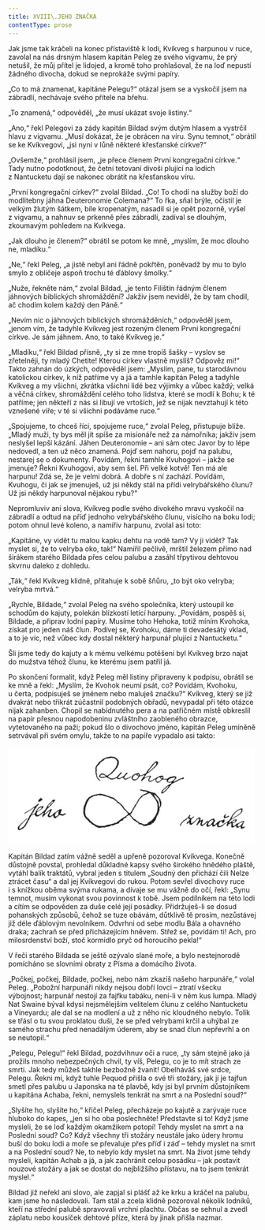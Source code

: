 ```yaml
---
title: XVIII\.JEHO ZNAČKA
contentType: prose
---
```


Jak jsme tak kráčeli na konec přístaviště k lodi, Kvíkveg s harpunou v ruce, zavolal na nás drsným hlasem kapitán Peleg ze svého vigvamu, že prý netušil, že můj přítel je lidojed, a kromě toho prohlašoval, že na loď nepustí žádného divocha, dokud se neprokáže svými papíry.

„Co to má znamenat, kapitáne Pelegu?“ otázal jsem se a vyskočil jsem na zábradlí, nechávaje svého přítele na břehu.

„To znamená,“ odpověděl, „že musí ukázat svoje listiny.“

„Ano,“ řekl Pelegovi za zády kapitán Bildad svým dutým hlasem a vystrčil hlavu z vigvamu. „Musí dokázat, že je obrácen na víru. Synu temnot,“ obrátil se ke Kvíkvegovi, „jsi nyní v lůně některé křesťanské církve?“

„Ovšemže,“ prohlásil jsem, „je přece členem První kongregační církve.“ Tady nutno podotknout, že četní tetovaní divoši plující na lodích z Nantucketu dají se nakonec obrátit na křesťanskou víru.

„První kongregační církev?“ zvolal Bildad. „Co! To chodí na služby boží do modlitebny jáhna Deuteronomie Colemana?“ To řka, sňal brýle, očistil je velkým žlutým šátkem, bíle kropenatým, nasadil si je opět pozorně, vyšel z vigvamu, a nahnuv se prkenně přes zábradlí, zadíval se dlouhým, zkoumavým pohledem na Kvíkvega.

„Jak dlouho je členem?“ obrátil se potom ke mně, „myslím, že moc dlouho ne, mladíku.“

„Ne,“ řekl Peleg, „a jistě nebyl ani řádně pokřtěn, poněvadž by mu to bylo smylo z obličeje aspoň trochu té ďáblovy šmolky.“

„Nuže, řekněte nám,“ zvolal Bildad, „je tento Filištín řádným členem jáhnových biblických shromáždění? Jakživ jsem neviděl, že by tam chodil, ač chodím kolem každý den Páně.“

„Nevím nic o jáhnových biblických shromážděních,“ odpověděl jsem, „jenom vím, že tadyhle Kvíkveg jest rozeným členem První kongregační církve. Je sám jáhnem. Ano, to také Kvíkveg je.“

„Mladíku,“ řekl Bildad přísně, „ty si ze mne tropíš šašky – vyslov se zřetelněji, ty mladý Chetite! Kterou církev vlastně myslíš? Odpověz mi!“ Takto zahnán do úzkých, odpověděl jsem: „Myslím, pane, tu starodávnou katolickou církev, k níž patříme vy a já a tamhle kapitán Peleg a tadyhle Kvíkveg a my všichni, zkrátka všichni lidé bez výjimky a vůbec každý; velká a věčná církev, shromáždění celého toho lidstva, které se modlí k Bohu; k té patříme; jen někteří z nás si libují ve vrtoších, jež se nijak nevztahují k této vznešené víře; v té si všichni podáváme ruce.“

„Spojujeme, to chceš říci, spojujeme ruce,“ zvolal Peleg, přistupuje blíže. „Mladý muži, ty bys měl jít spíše za misionáře než za námořníka; jakživ jsem neslyšel lepší kázání. Jáhen Deuteronomie – ani sám otec Javor by to lépe nedovedl, a ten už něco znamená. Pojď sem nahoru, pojď na palubu, nestarej se o dokumenty. Povídám, řekni tamhle Kvuhogovi – jakže se jmenuje? Řekni Kvuhogovi, aby sem šel. Při velké kotvě! Ten má ale harpunu! Zdá se, že je velmi dobrá. A dobře s ní zachází. Povídám, Kvuhogu, či jak se jmenuješ, už jsi někdy stál na přídi velrybářského člunu? Už jsi někdy harpunoval nějakou rybu?“

Nepromluviv ani slova, Kvíkveg podle svého divokého mravu vyskočil na zábradlí a odtud na příď jednoho velrybářského člunu, visícího na boku lodi; potom ohnul levé koleno, a namířiv harpunu, zvolal asi toto:

„Kapitáne, vy vidět tu malou kapku dehtu na vodě tam? Vy ji vidět? Tak myslet si, že to velryba oko, tak!“ Namířil pečlivě, mrštil železem přímo nad širákem starého Bildada přes celou palubu a zasáhl třpytivou dehtovou skvrnu daleko z dohledu.

„Ták,“ řekl Kvíkveg klidně, přitahuje k sobě šňůru, „to být oko velryba; velryba mrtvá.“

„Rychle, Bildade,“ zvolal Peleg na svého společníka, který ustoupil ke schodům do kajuty, polekán blízkostí letící harpuny. „Povídám, pospěš si, Bildade, a připrav lodní papíry. Musíme toho Hehoka, totiž míním Kvohoka, získat pro jeden náš člun. Podívej se, Kvohoku, dáme ti devadesátý vklad, a to je víc, než vůbec kdy dostal některý harpunář plující z Nantucketu.“

Šli jsme tedy do kajuty a k mému velkému potěšení byl Kvíkveg brzo najat do mužstva téhož člunu, ke kterému jsem patřil já.

Po skončení formalit, když Peleg měl listiny připraveny k podpisu, obrátil se ke mně a řekl: „Myslím, že Kvohok neumí psát, co? Povídám, Kvohoku, u čerta, podpisuješ se jménem nebo maluješ značku?“ Kvíkveg, který se již dvakrát nebo třikrát zúčastnil podobných obřadů, nevypadal při této otázce nijak zahanben. Chopil se nabídnutého pera a na patřičném místě obkreslil na papír přesnou napodobeninu zvláštního zaobleného obrazce, vytetovaného na paži; pokud šlo o divochovo jméno, kapitán Peleg umíněně setrvával při svém omylu, takže to na papíře vypadalo asi takto:

![obr01](./resources/obr01.jpg)  

Kapitán Bildad zatím vážně seděl a upřeně pozoroval Kvíkvega. Konečně důstojně povstal, prohledal důkladné kapsy svého širokého hnědého pláště, vytáhl balík traktátů, vybral jeden s titulem „Soudný den přichází čili Nelze ztrácet času“ a dal jej Kvíkvegovi do rukou. Potom sevřel divochovy ruce i s knížkou oběma svýma rukama, a dívaje se mu vážně do očí, řekl: „Synu temnot, musím vykonat svou povinnost k tobě. Jsem podílníkem na této lodi a cítím se odpověden za duše celé její posádky. Přidržuješ-li se dosud pohanských způsobů, čehož se tuze obávám, důtklivě tě prosím, nezůstávej již déle ďáblovým nevolníkem. Odvrhni od sebe modlu Bála a ohavného draka; zachraň se před přicházejícím hněvem. Střež se, povídám ti! Ach, pro milosrdenství boží, stoč kormidlo pryč od horoucího pekla!“

V řeči starého Bildada se ještě ozývalo slané moře, a bylo nestejnorodě pomícháno se slovními obraty z Písma a domácího života.

„Počkej, počkej, Bildade, počkej, nebo nám zkazíš našeho harpunáře,“ volal Peleg. „Pobožní harpunáři nikdy nejsou dobří lovci – ztratí všecku výbojnost; harpunář nestojí za fajfku tabáku, není-li v něm kus lumpa. Mladý Nat Swaine býval kdysi nejsmělejším velitelem člunu z celého Nantucketu a Vineyardu; ale dal se na modlení a už z něho nic kloudného nebylo. Tolik se třásl o tu svou proklatou duši, že se před velrybami krčil a uhýbal ze samého strachu před nenadálým úderem, aby se snad člun nepřevrhl a on se neutopil.“

„Pelegu, Pelegu!“ řekl Bildad, pozdvihnuv oči a ruce, „ty sám stejně jako já prožils mnoho nebezpečných chvil, ty víš, Pelegu, co je to mít strach ze smrti. Jak tedy můžeš takhle bezbožně žvanit! Obelháváš své srdce, Pelegu. Řekni mi, když tuhle Pequod přišla o své tři stožáry, jak jí je tajfun smetl přes palubu u Japonska na té plavbě, kdy jsi byl prvním důstojníkem u kapitána Achaba, řekni, nemyslels tenkrát na smrt a na Poslední soud?“

„Slyšíte ho, slyšíte ho,“ křičel Peleg, přecházeje po kajutě a zarývaje ruce hluboko do kapes, „jen si ho oba poslechněte! Představte si to! Když jsme mysleli, že se loď každým okamžikem potopí! Tehdy myslet na smrt a na Poslední soud? Co? Když všechny tři stožáry neustále jako údery hromu buší do boku lodi a moře se převaluje přes příď i záď – tehdy myslet na smrt a na Poslední soud? Ne, to nebylo kdy myslet na smrt. Na život jsme tehdy mysleli, kapitán Achab a já, a jak zachránit celou posádku – jak postavit nouzové stožáry a jak se dostat do nejbližšího přístavu, na to jsem tenkrát myslel.“

Bildad již neřekl ani slovo, ale zapjal si plášť až ke krku a kráčel na palubu, kam jsme ho následovali. Tam stál a zcela klidně pozoroval několik lodníků, kteří na střední palubě spravovali vrchní plachtu. Občas se sehnul a zvedl záplatu nebo kousíček dehtové příze, která by jinak přišla nazmar.
